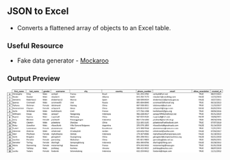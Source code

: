 ## JSON to Excel

- Converts a flattened array of objects to an Excel table.

### Useful Resource

- Fake data generator - [Mockaroo](https://www.mockaroo.com/)

### Output Preview

![](misc/output_preview.png)
